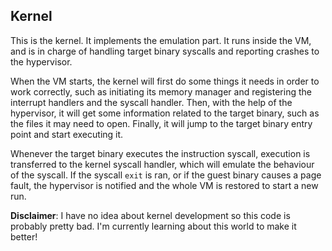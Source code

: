 ## Kernel
This is the kernel. It implements the emulation part. It runs inside the VM, and is in charge of handling target binary syscalls and reporting crashes to the hypervisor.

When the VM starts, the kernel will first do some things it needs in order to work correctly, such as initiating its memory manager and registering the interrupt handlers and the syscall handler. Then, with the help of the hypervisor, it will get some information related to the target binary, such as the files it may need to open. Finally, it will jump to the target binary entry point and start executing it.

Whenever the target binary executes the instruction syscall, execution is transferred to the kernel syscall handler, which will emulate the behaviour of the syscall. If the syscall `exit` is ran, or if the guest binary causes a page fault, the hypervisor is notified and the whole VM is restored to start a new run.

**Disclaimer**: I have no idea about kernel development so this code is probably pretty bad. I'm currently learning about this world to make it better!
